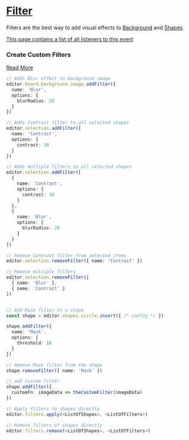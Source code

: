 # [Filter](/api/classes/Filter.html)
        
Filters are the best way to add visual effects to [Background](/api/classes/Background.html) and [Shapes](/api/classes/ShapeModel.html)

[This page contains a list of all listeners to this event](/api/index.html#Filters)


### Create Custom Filters

[Read More](/advanced/create-custom-filters)

```ts
// Adds Blur effect to background image
editor.board.background.image.addFilter({
  name: 'Blur',
  options: {
    blurRadius: 20
  }
})

// Adds Contrast filter to all selected shapes
editor.selection.addFilter({
  name: 'Contrast',
  options: {
    contrast: 30
  }
})

// Adds multiple filters to all selected shapes
editor.selection.addFilter([
  {
    name: 'Contrast',
    options: {
      contrast: 30
    }
  }, 
  {
    name: 'Blur',
    options: {
      blurRadius: 20
    }
  }
])

// Remove Contrast filter from selected items
editor.selection.removeFilter({ name: 'Contrast' })

// Remove multiple filters
editor.selection.removeFilter([
  { name: 'Blur' },
  { name: 'Contrast' }
])


// Add Mask filter to a shape
const shape = editor.shapes.circle.insert({ /* config */ })

shape.addFilter({
  name: 'Mask',
  options: {
    threshold: 10
  }
})

// Remove Mask filter from the shape
shape.removeFilter({ name: 'Mask' })

// add custom filter
shape.addFilter({
  customFn: imageData => theCustomFilter(imageData)
})

// Apply filters to shapes directly
editor.filters.apply(<ListOfShapes>, <ListOfFilters>)

// Remove filters of shapes directly
editor.filters.remove(<ListOfShapes>, <ListOfFilters>)
```
